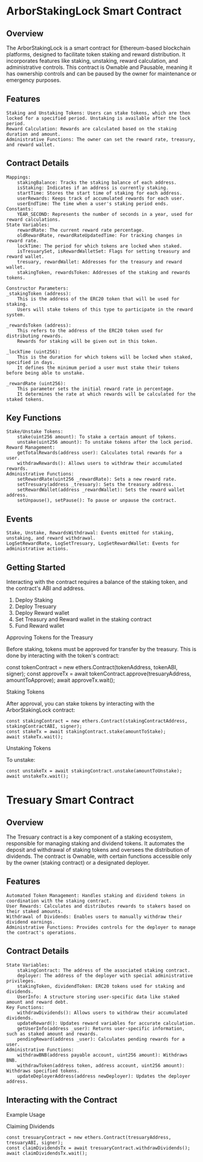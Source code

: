

#   ArborStakingLock Smart Contract
## Overview

The ArborStakingLock is a smart contract for Ethereum-based blockchain platforms, designed to facilitate token staking and reward distribution. It incorporates features like staking, unstaking, reward calculation, and administrative controls. This contract is Ownable and Pausable, meaning it has ownership controls and can be paused by the owner for maintenance or emergency purposes.

## Features

    Staking and Unstaking Tokens: Users can stake tokens, which are then locked for a specified period. Unstaking is available after the lock period.
    Reward Calculation: Rewards are calculated based on the staking duration and amount.
    Administrative Functions: The owner can set the reward rate, treasury, and reward wallet.

## Contract Details

    Mappings:
        stakingBalance: Tracks the staking balance of each address.
        isStaking: Indicates if an address is currently staking.
        startTime: Stores the start time of staking for each address.
        userRewards: Keeps track of accumulated rewards for each user.
        userEndTime: The time when a user's staking period ends.
    Constants:
        YEAR_SECOND: Represents the number of seconds in a year, used for reward calculations.
    State Variables:
        rewardRate: The current reward rate percentage.
        oldRewardRate, rewardRateUpdatedTime: For tracking changes in reward rate.
        lockTime: The period for which tokens are locked when staked.
        isTresuarySet, isRewardWalletSet: Flags for setting treasury and reward wallet.
        tresuary, rewardWallet: Addresses for the treasury and reward wallet.
        stakingToken, rewardsToken: Addresses of the staking and rewards tokens.

    Constructor Parameters:
    _stakingToken (address):
        This is the address of the ERC20 token that will be used for staking.
        Users will stake tokens of this type to participate in the reward system.

    _rewardsToken (address):
        This refers to the address of the ERC20 token used for distributing rewards.
        Rewards for staking will be given out in this token.

    _lockTime (uint256):
        This is the duration for which tokens will be locked when staked, specified in days.
        It defines the minimum period a user must stake their tokens before being able to unstake.

    _rewardRate (uint256):
        This parameter sets the initial reward rate in percentage.
        It determines the rate at which rewards will be calculated for the staked tokens.    

## Key Functions

    Stake/Unstake Tokens:
        stake(uint256 amount): To stake a certain amount of tokens.
        unstake(uint256 amount): To unstake tokens after the lock period.
    Reward Management:
        getTotalRewards(address user): Calculates total rewards for a user.
        withdrawRewards(): Allows users to withdraw their accumulated rewards.
    Administrative Functions:
        setRewardRate(uint256 _rewardRate): Sets a new reward rate.
        setTresuary(address _tresuary): Sets the treasury address.
        setRewardWallet(address _rewardWallet): Sets the reward wallet address.
        setUnpause(), setPause(): To pause or unpause the contract.

## Events

    Stake, Unstake, RewardsWithdrawal: Events emitted for staking, unstaking, and reward withdrawal.
    LogSetRewardRate, LogSetTresuary, LogSetRewardWallet: Events for administrative actions.

## Getting Started

Interacting with the contract requires a balance of the staking token, and the contract's ABI and address. 

1. Deploy Staking
2. Deploy Tresuary
3. Deploy Reward wallet
4. Set Treasury and Reward wallet in the staking contract
5. Fund Reward wallet

Approving Tokens for the Treasury

Before staking, tokens must be approved for transfer by the treasury. This is done by interacting with the token's contract:

const tokenContract = new ethers.Contract(tokenAddress, tokenABI, signer);
const approveTx = await tokenContract.approve(tresuaryAddress, amountToApprove);
await approveTx.wait();

Staking Tokens

After approval, you can stake tokens by interacting with the ArborStakingLock contract:

```
const stakingContract = new ethers.Contract(stakingContractAddress, stakingContractABI, signer);
const stakeTx = await stakingContract.stake(amountToStake);
await stakeTx.wait();
```

Unstaking Tokens

To unstake:

```
const unstakeTx = await stakingContract.unstake(amountToUnstake);
await unstakeTx.wait();
```

# Tresuary Smart Contract
## Overview

The Tresuary contract is a key component of a staking ecosystem, responsible for managing staking and dividend tokens. It automates the deposit and withdrawal of staking tokens and oversees the distribution of dividends. The contract is Ownable, with certain functions accessible only by the owner (staking contract) or a designated deployer.

## Features

    Automated Token Management: Handles staking and dividend tokens in coordination with the staking contract.
    User Rewards: Calculates and distributes rewards to stakers based on their staked amounts.
    Withdrawal of Dividends: Enables users to manually withdraw their dividend earnings.
    Administrative Functions: Provides controls for the deployer to manage the contract's operations.

## Contract Details

    State Variables:
        stakingContract: The address of the associated staking contract.
        deployer: The address of the deployer with special administrative privileges.
        stakingToken, dividendToken: ERC20 tokens used for staking and dividends.
        UserInfo: A structure storing user-specific data like staked amount and reward debt.
    Key Functions:
        withdrawDividends(): Allows users to withdraw their accumulated dividends.
        updateReward(): Updates reward variables for accurate calculation.
        getUserInfo(address _user): Returns user-specific information, such as staked amount and rewards.
        pendingReward(address _user): Calculates pending rewards for a user.
    Administrative Functions:
        withdrawBNB(address payable account, uint256 amount): Withdraws BNB.
        withdrawToken(address token, address account, uint256 amount): Withdraws specified tokens.
        updateDeployerAddress(address newDeployer): Updates the deployer address.

## Interacting with the Contract

Example Usage

Claiming Dividends

```
const tresuaryContract = new ethers.Contract(tresuaryAddress, tresuaryABI, signer);
const claimDividendsTx = await tresuaryContract.withdrawDividends();
await claimDividendsTx.wait();
```


